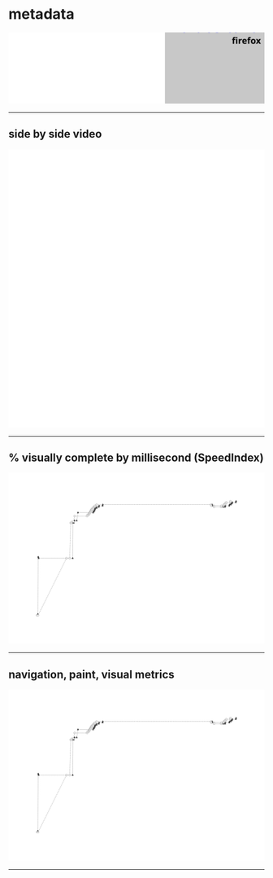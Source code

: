 
# metadata
![test and device metadata](../resources/2025-07-01-android-15-p8-aldositaliangreengates_co_uk_x_metadata.svg)

---

## side by side video
![side by side video of firefox by chrome](../resources/2025-07-01-android-15-p8-aldositaliangreengates_co_uk_x_video.svg)

---

## % visually complete by millisecond (SpeedIndex)
![line chart of percent visually complete via SpeedIndex metric](../resources/2025-07-01-android-15-p8-aldositaliangreengates_co_uk_line_graph.svg)

---

## navigation, paint, visual metrics
![line chart of percent visually complete via SpeedIndex metric](../resources/2025-07-01-android-15-p8-aldositaliangreengates_co_uk_line_graph.svg)

---

